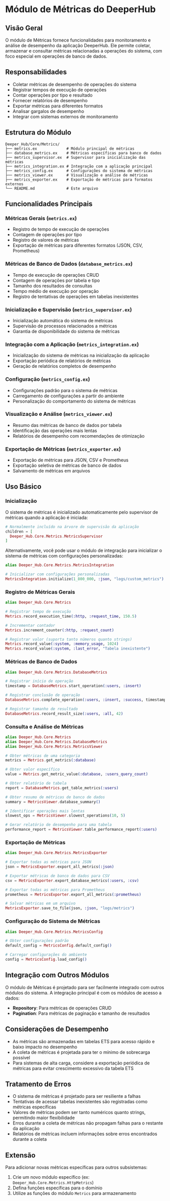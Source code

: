 # Módulo de Métricas do DeeperHub

## Visão Geral

O módulo de Métricas fornece funcionalidades para monitoramento e análise de desempenho da aplicação DeeperHub. Ele permite coletar, armazenar e consultar métricas relacionadas a operações do sistema, com foco especial em operações de banco de dados.

## Responsabilidades

- Coletar métricas de desempenho de operações do sistema
- Registrar tempos de execução de operações
- Contar operações por tipo e resultado
- Fornecer relatórios de desempenho
- Exportar métricas para diferentes formatos
- Analisar gargalos de desempenho
- Integrar com sistemas externos de monitoramento

## Estrutura do Módulo

```
Deeper_Hub/Core/Metrics/
├── metrics.ex             # Módulo principal de métricas
├── database_metrics.ex    # Métricas específicas para banco de dados
├── metrics_supervisor.ex  # Supervisor para inicialização das métricas
├── metrics_integration.ex # Integração com a aplicação principal
├── metrics_config.ex      # Configurações do sistema de métricas
├── metrics_viewer.ex      # Visualização e análise de métricas
├── metrics_exporter.ex    # Exportação de métricas para formatos externos
└── README.md              # Este arquivo
```

## Funcionalidades Principais

### Métricas Gerais (`metrics.ex`)

- Registro de tempo de execução de operações
- Contagem de operações por tipo
- Registro de valores de métricas
- Exportação de métricas para diferentes formatos (JSON, CSV, Prometheus)

### Métricas de Banco de Dados (`database_metrics.ex`)

- Tempo de execução de operações CRUD
- Contagem de operações por tabela e tipo
- Tamanho dos resultados de consultas
- Tempo médio de execução por operação
- Registro de tentativas de operações em tabelas inexistentes

### Inicialização e Supervisão (`metrics_supervisor.ex`)

- Inicialização automática do sistema de métricas
- Supervisão de processos relacionados a métricas
- Garantia de disponibilidade do sistema de métricas

### Integração com a Aplicação (`metrics_integration.ex`)

- Inicialização do sistema de métricas na inicialização da aplicação
- Exportação periódica de relatórios de métricas
- Geração de relatórios completos de desempenho

### Configuração (`metrics_config.ex`)

- Configurações padrão para o sistema de métricas
- Carregamento de configurações a partir do ambiente
- Personalização do comportamento do sistema de métricas

### Visualização e Análise (`metrics_viewer.ex`)

- Resumo das métricas de banco de dados por tabela
- Identificação das operações mais lentas
- Relatórios de desempenho com recomendações de otimização

### Exportação de Métricas (`metrics_exporter.ex`)

- Exportação de métricas para JSON, CSV e Prometheus
- Exportação seletiva de métricas de banco de dados
- Salvamento de métricas em arquivos

## Uso Básico

### Inicialização

O sistema de métricas é inicializado automaticamente pelo supervisor de métricas quando a aplicação é iniciada:

```elixir
# Normalmente incluído na árvore de supervisão da aplicação
children = [
  Deeper_Hub.Core.Metrics.MetricsSupervisor
]
```

Alternativamente, você pode usar o módulo de integração para inicializar o sistema de métricas com configurações personalizadas:

```elixir
alias Deeper_Hub.Core.Metrics.MetricsIntegration

# Inicializar com configurações personalizadas
MetricsIntegration.initialize(1_800_000, :json, "logs/custom_metrics")
```

### Registro de Métricas Gerais

```elixir
alias Deeper_Hub.Core.Metrics

# Registrar tempo de execução
Metrics.record_execution_time(:http, :request_time, 150.5)

# Incrementar contador
Metrics.increment_counter(:http, :request_count)

# Registrar valor (suporta tanto números quanto strings)
Metrics.record_value(:system, :memory_usage, 1024)
Metrics.record_value(:system, :last_error, "Tabela inexistente")
```

### Métricas de Banco de Dados

```elixir
alias Deeper_Hub.Core.Metrics.DatabaseMetrics

# Registrar início de operação
timestamp = DatabaseMetrics.start_operation(:users, :insert)

# Registrar conclusão de operação
DatabaseMetrics.complete_operation(:users, :insert, :success, timestamp)

# Registrar tamanho de resultado
DatabaseMetrics.record_result_size(:users, :all, 42)
```

### Consulta e Análise de Métricas

```elixir
alias Deeper_Hub.Core.Metrics
alias Deeper_Hub.Core.Metrics.DatabaseMetrics
alias Deeper_Hub.Core.Metrics.MetricsViewer

# Obter métricas de uma categoria
metrics = Metrics.get_metrics(:database)

# Obter valor específico
value = Metrics.get_metric_value(:database, :users_query_count)

# Obter relatório de tabela
report = DatabaseMetrics.get_table_metrics(:users)

# Obter resumo de métricas de banco de dados
summary = MetricsViewer.database_summary()

# Identificar operações mais lentas
slowest_ops = MetricsViewer.slowest_operations(10, 5)

# Gerar relatório de desempenho para uma tabela
performance_report = MetricsViewer.table_performance_report(:users)
```

### Exportação de Métricas

```elixir
alias Deeper_Hub.Core.Metrics.MetricsExporter

# Exportar todas as métricas para JSON
json = MetricsExporter.export_all_metrics(:json)

# Exportar métricas de banco de dados para CSV
csv = MetricsExporter.export_database_metrics(:users, :csv)

# Exportar todas as métricas para Prometheus
prometheus = MetricsExporter.export_all_metrics(:prometheus)

# Salvar métricas em um arquivo
MetricsExporter.save_to_file(json, :json, "logs/metrics")
```

### Configuração do Sistema de Métricas

```elixir
alias Deeper_Hub.Core.Metrics.MetricsConfig

# Obter configurações padrão
default_config = MetricsConfig.default_config()

# Carregar configurações do ambiente
config = MetricsConfig.load_config()
```

## Integração com Outros Módulos

O módulo de Métricas é projetado para ser facilmente integrado com outros módulos do sistema. A integração principal é com os módulos de acesso a dados:

- **Repository**: Para métricas de operações CRUD
- **Pagination**: Para métricas de paginação e tamanho de resultados

## Considerações de Desempenho

- As métricas são armazenadas em tabelas ETS para acesso rápido e baixo impacto no desempenho
- A coleta de métricas é projetada para ter o mínimo de sobrecarga possível
- Para sistemas de alta carga, considere a exportação periódica de métricas para evitar crescimento excessivo da tabela ETS

## Tratamento de Erros

- O sistema de métricas é projetado para ser resiliente a falhas
- Tentativas de acessar tabelas inexistentes são registradas como métricas específicas
- Valores de métricas podem ser tanto numéricos quanto strings, permitindo maior flexibilidade
- Erros durante a coleta de métricas não propagam falhas para o restante da aplicação
- Relatórios de métricas incluem informações sobre erros encontrados durante a coleta

## Extensão

Para adicionar novas métricas específicas para outros subsistemas:

1. Crie um novo módulo específico (ex: `Deeper_Hub.Core.Metrics.HttpMetrics`)
2. Defina funções específicas para o domínio
3. Utilize as funções do módulo `Metrics` para armazenamento

